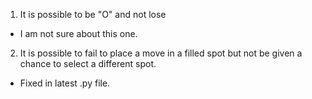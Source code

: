 1. It is possible to be "O" and not lose
- I am not sure about this one.
2. It is possible to fail to place a move in a filled spot but not be given a chance to select a different spot. 
- Fixed in latest .py file.